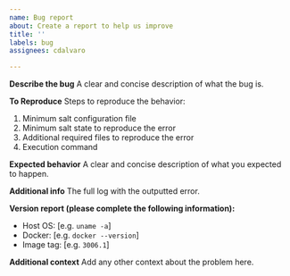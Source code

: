 ```yaml
---
name: Bug report
about: Create a report to help us improve
title: ''
labels: bug
assignees: cdalvaro

---
```


**Describe the bug**
A clear and concise description of what the bug is.

**To Reproduce**
Steps to reproduce the behavior:
1. Minimum salt configuration file
2. Minimum salt state to reproduce the error
3. Additional required files to reproduce the error
4. Execution command

**Expected behavior**
A clear and concise description of what you expected to happen.

**Additional info**
The full log with the outputted error.

**Version report (please complete the following information):**

  - Host OS: [e.g. `uname -a`]
  - Docker: [e.g. `docker --version`]
  - Image tag: [e.g. `3006.1`]

**Additional context**
Add any other context about the problem here.
